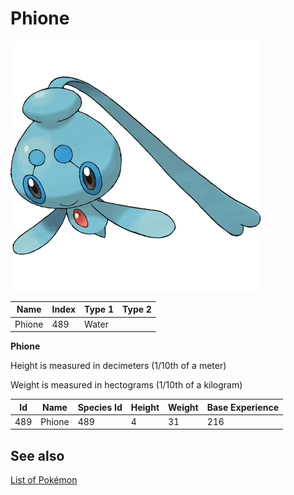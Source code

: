 # Phione


![Phione](images/489.png)

| **Name** | **Index** | **Type 1** | **Type 2** |
|----|----|----|----|
| Phione | 489 | Water  |  |

**Phione** 


Height is measured in decimeters (1/10th of a meter)

Weight is measured in hectograms (1/10th of a kilogram)

| **Id** | **Name** | **Species Id** | **Height** | **Weight** | **Base Experience** |
|--------|----------|----------------|------------|------------|---------------------|
| 489 | Phione | 489 | 4 | 31 | 216 |


## See also

[List of Pokémon](../pokemon.md)
